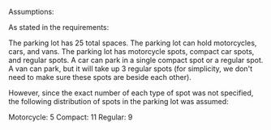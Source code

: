 Assumptions:

As stated in the requirements:

The parking lot has 25 total spaces.
The parking lot can hold motorcycles, cars, and vans.
The parking lot has motorcycle spots, compact car spots, and regular spots.
A car can park in a single compact spot or a regular spot.
A van can park, but it will take up 3 regular spots (for simplicity, we don't need to make sure these spots are beside each other).

However, since the exact number of each type of spot was not specified, the following distribution of spots in the parking lot was assumed:

Motorcycle: 5
Compact: 11
Regular: 9